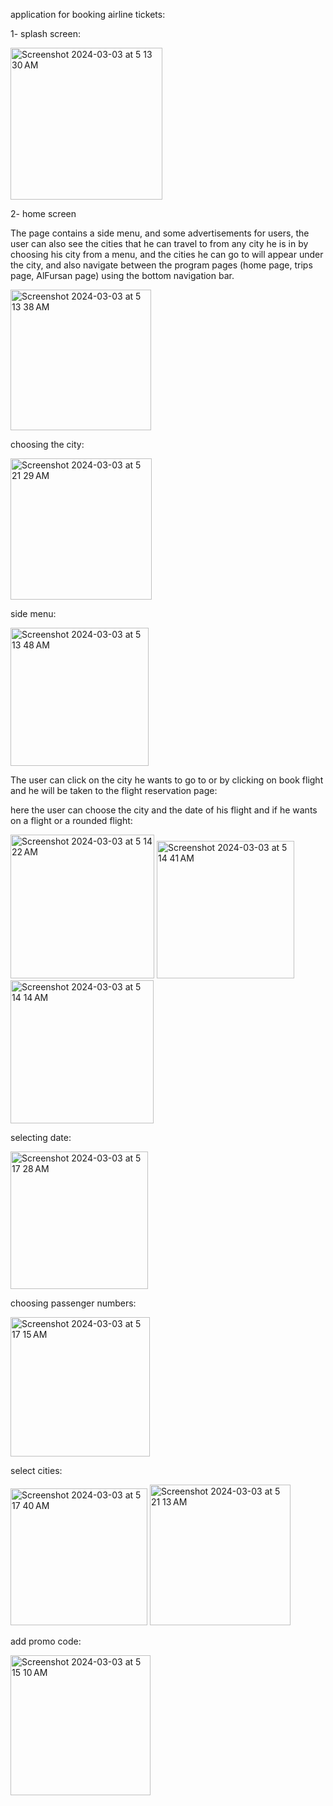 application for booking airline tickets:

1- splash screen:

<img width="243" alt="Screenshot 2024-03-03 at 5 13 30 AM" src="https://github.com/shaimaathu/Project-5/assets/155615972/10736f27-1ffe-40a2-922c-8e86c8764b81">

2- home screen

The page contains a side menu, and some advertisements for users, the user can also see the cities that he can travel to from any city he is in by choosing his city from a menu, and the cities he can go to will appear under the city, and also navigate between the program pages (home page, trips page, AlFursan page) using the bottom navigation bar. 

<img width="225" alt="Screenshot 2024-03-03 at 5 13 38 AM" src="https://github.com/shaimaathu/Project-5/assets/155615972/df3fa1c0-f94a-47c7-8171-25f3edb04461">

choosing the city:

<img width="226" alt="Screenshot 2024-03-03 at 5 21 29 AM" src="https://github.com/shaimaathu/Project-5/assets/155615972/540cee3b-55c0-42ea-b27c-1f832d148bcf">

side menu:

<img width="221" alt="Screenshot 2024-03-03 at 5 13 48 AM" src="https://github.com/shaimaathu/Project-5/assets/155615972/8fbad8e2-82f1-4cd3-815c-13444823d3fd">



The user can click on the city he wants to go to or by clicking on book flight  and he will be taken to the flight reservation page:

here the user can choose the city and the date of his flight and if he wants on a flight or a rounded flight:

<img width="230" alt="Screenshot 2024-03-03 at 5 14 22 AM" src="https://github.com/shaimaathu/Project-5/assets/155615972/afe7ba79-82aa-47aa-967d-d1f24486d19e">

<img width="220" alt="Screenshot 2024-03-03 at 5 14 41 AM" src="https://github.com/shaimaathu/Project-5/assets/155615972/9a6dcfb3-f22b-48f9-83c2-530c8e3f22b4">


<img width="229" alt="Screenshot 2024-03-03 at 5 14 14 AM" src="https://github.com/shaimaathu/Project-5/assets/155615972/ae3fa7e0-af99-4958-84e0-9304d22524cb">

selecting date:

<img width="220" alt="Screenshot 2024-03-03 at 5 17 28 AM" src="https://github.com/shaimaathu/Project-5/assets/155615972/0af7791d-035b-4d6a-8d6a-a2ebae86b399">

choosing passenger numbers:

<img width="223" alt="Screenshot 2024-03-03 at 5 17 15 AM" src="https://github.com/shaimaathu/Project-5/assets/155615972/50841435-baea-482c-afc8-25d7918dafc0">

select cities:

<img width="219" alt="Screenshot 2024-03-03 at 5 17 40 AM" src="https://github.com/shaimaathu/Project-5/assets/155615972/3d37d8f6-b523-4fbd-8f25-a2b13cea278b">
<img width="225" alt="Screenshot 2024-03-03 at 5 21 13 AM" src="https://github.com/shaimaathu/Project-5/assets/155615972/ffbcea92-757f-4827-8853-22b536ad5e14">

add promo code: 

<img width="224" alt="Screenshot 2024-03-03 at 5 15 10 AM" src="https://github.com/shaimaathu/Project-5/assets/155615972/f5e38ad9-b1ad-47a9-a66d-1912898b55d1">












